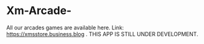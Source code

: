 # Xm-Arcade-
All our arcades games  are available here. Link: https://xmsstore.business.blog . THIS APP IS STILL UNDER DEVELOPMENT.
